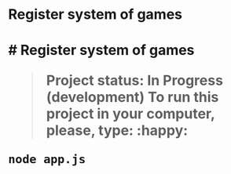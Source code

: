 <h1> Register system of games <h1>
# Register system of games

> Project status: In Progress (development)
To run this project in your computer, please, type:
:happy:

```
node app.js
```
